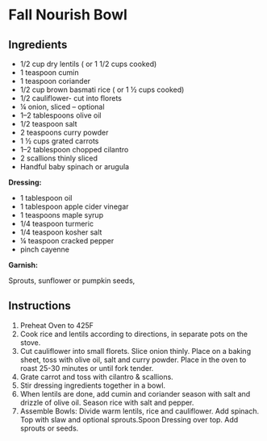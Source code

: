 # Fall Nourish Bowl

## Ingredients

* 1/2 cup dry lentils ( or 1 1/2 cups cooked)
* 1 teaspoon cumin
* 1 teaspoon coriander
* 1/2 cup brown basmati rice ( or 1 ½ cups cooked)
* 1/2 cauliflower- cut into florets
* ¼ onion, sliced – optional
* 1–2 tablespoons olive oil
* 1/2 teaspoon salt
* 2 teaspoons curry powder
* 1 ½ cups grated carrots
* 1–2 tablespoon chopped cilantro
* 2 scallions thinly sliced
* Handful baby spinach or arugula

**Dressing:**

* 1 tablespoon oil
* 1 tablespoon apple cider vinegar
* 1 teaspoons maple syrup
* 1/4 teaspoon turmeric
* 1/4 teaspoon kosher salt
* ¼ teaspoon cracked pepper
* pinch cayenne

**Garnish:** 

Sprouts, sunflower or pumpkin seeds,

## Instructions

1. Preheat Oven to 425F
2. Cook rice and lentils according to directions, in separate pots on the stove.
3. Cut cauliflower into small florets. Slice onion thinly. Place on a baking sheet, toss with olive oil, salt and curry powder. Place in the oven to roast 25-30 minutes or until fork tender.
4. Grate carrot and toss with cilantro & scallions.
5. Stir dressing ingredients together in a bowl.
6. When lentils are done, add cumin and coriander season with salt and drizzle of olive oil. Season rice with salt and pepper.
7. Assemble Bowls: Divide warm lentils, rice and cauliflower. Add spinach. Top with slaw and optional sprouts.Spoon Dressing over top. Add sprouts or seeds.
